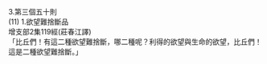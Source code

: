 3.第三個五十則  
(11) 1.欲望難捨斷品  
增支部2集119經(莊春江譯)  
「比丘們！有這二種欲望難捨斷，哪二種呢？利得的欲望與生命的欲望，比丘們！這是二種欲望難捨斷。」  
  
  
